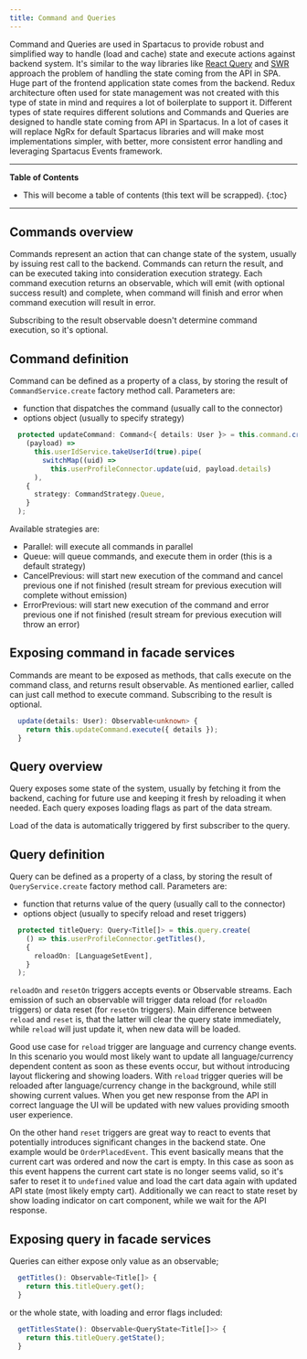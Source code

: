 ```yaml
---
title: Command and Queries
---
```


Command and Queries are used in Spartacus to provide robust and simplified way to handle (load and cache) state and execute actions against backend system. It's similar to the way libraries like [React Query](https://react-query.tanstack.com/) and [SWR](https://swr.vercel.app/) approach the problem of handling the state coming from the API in SPA. Huge part of the frontend application state comes from the backend. Redux architecture often used for state management was not created with this type of state in mind and requires a lot of boilerplate to support it. Different types of state requires different solutions and Commands and Queries are designed to handle state coming from API in Spartacus. In a lot of cases it will replace NgRx for default Spartacus libraries and will make most implementations simpler, with better, more consistent error handling and leveraging Spartacus Events framework.

---

**Table of Contents**

- This will become a table of contents (this text will be scrapped).
{:toc}

---

## Commands overview

Commands represent an action that can change state of the system, usually by issuing rest call to the backend. Commands can return the result, and can be executed taking into consideration execution strategy.
Each command execution returns an observable, which will emit (with optional success result) and complete, when command will finish and error when command execution will result in error.

Subscribing to the result observable doesn't determine command execution, so it's optional.

## Command definition

Command can be defined as a property of a class, by storing the result of `CommandService.create` factory method call.
Parameters are:

- function that dispatches the command (usually call to the connector)
- options object (usually to specify strategy)

```typescript
  protected updateCommand: Command<{ details: User }> = this.command.create(
    (payload) =>
      this.userIdService.takeUserId(true).pipe(
        switchMap((uid) =>
          this.userProfileConnector.update(uid, payload.details)
      ),
    {
      strategy: CommandStrategy.Queue,
    }
  );
```

Available strategies are:

- Parallel: will execute all commands in parallel
- Queue: will queue commands, and execute them in order (this is a default strategy)
- CancelPrevious: will start new execution of the command and cancel previous one if not finished (result stream for previous execution will complete without emission)
- ErrorPrevious: will start new execution of the command and error previous one if not finished (result stream for previous execution will throw an error)

## Exposing command in facade services

Commands are meant to be exposed as methods, that calls execute on the command class, and returns result observable. As mentioned earlier, called can just call method to execute command. Subscribing to the result is optional.

```typescript
  update(details: User): Observable<unknown> {
    return this.updateCommand.execute({ details });
  }
```

## Query overview

Query exposes some state of the system, usually by fetching it from the backend, caching for future use and keeping it fresh by reloading it when needed.
Each query exposes loading flags as part of the data stream.

Load of the data is automatically triggered by first subscriber to the query.

## Query definition

Query can be defined as a property of a class, by storing the result of `QueryService.create` factory method call.
Parameters are:

- function that returns value of the query (usually call to the connector)
- options object (usually to specify reload and reset triggers)

```typescript
  protected titleQuery: Query<Title[]> = this.query.create(
    () => this.userProfileConnector.getTitles(),
    {
      reloadOn: [LanguageSetEvent],
    }
  );
```

`reloadOn` and `resetOn` triggers accepts events or Observable streams. Each emission of such an observable will trigger data reload (for `reloadOn` triggers) or data reset (for `resetOn` triggers). Main difference between `reload` and `reset` is, that the latter will clear the query state immediately, while `reload` will just update it, when new data will be loaded.

Good use case for `reload` trigger are language and currency change events. In this scenario you would most likely want to update all language/currency dependent content as soon as these events occur, but without introducing layout flickering and showing loaders. With `reload` trigger queries will be reloaded after language/currency change in the background, while still showing current values. When you get new response from the API in correct language the UI will be updated with new values providing smooth user experience.

On the other hand `reset` triggers are great way to react to events that potentially introduces significant changes in the backend state. One example would be `OrderPlacedEvent`. This event basically means that the current cart was ordered and now the cart is empty. In this case as soon as this event happens the current cart state is no longer seems valid, so it's safer to reset it to `undefined` value and load the cart data again with updated API state (most likely empty cart). Additionally we can react to state reset by show loading indicator on cart component, while we wait for the API response.

## Exposing query in facade services

Queries can either expose only value as an observable;

```typescript
  getTitles(): Observable<Title[]> {
    return this.titleQuery.get();
  }
```

or the whole state, with loading and error flags included:

```typescript
  getTitlesState(): Observable<QueryState<Title[]>> {
    return this.titleQuery.getState();
  }
```
